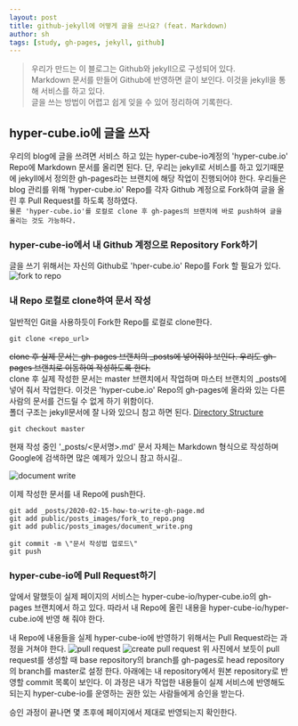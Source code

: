 ```yaml
---
layout: post
title: github-jekyll에 어떻게 글을 쓰나요? (feat. Markdown)
author: sh
tags: [study, gh-pages, jekyll, github]
---
```

> 우리가 만드는 이 블로그는 Github와 jekyll으로 구성되어 있다.<br/>
> Markdown 문서를 만들어 Github에 반영하면 글이 보인다. 이것을 jekyll을 통해 서비스를 하고 있다.<br/>
> 글을 쓰는 방법이 어렵고 쉽게 잊을 수 있어 정리하여 기록한다.<br/>

## hyper-cube.io에 글을 쓰자
우리의 blog에 글을 쓰려면 서비스 하고 있는 hyper-cube-io계정의 'hyper-cube.io' Repo에 Markdown 문서를 올리면 된다.
단, 우리는 jekyll로 서비스를 하고 있기때문에 jekyll에서 정의한 gh-pages라는 브랜치에 해당 작업이 진행되어야 한다.
우리들은 blog 관리를 위해 'hyper-cube.io' Repo를 각자 Github 계정으로 Fork하여 글을 올린 후 Pull Request를 하도록 정하였다.<br/>
`물론 'hyper-cube.io'를 로컬로 clone 후 gh-pages의 브랜치에 바로 push하여 글을 올리는 것도 가능하다.`

### hyper-cube-io에서 내 Github 계정으로 Repository Fork하기
글을 쓰기 위해서는 자신의 Github로 'hper-cube.io' Repo를 Fork 할 필요가 있다.
![fork to repo]({{site.url}}/public/posts_images/fork_to_repo.png)

### 내 Repo 로컬로 clone하여 문서 작성
일반적인 Git을 사용하듯이 Fork한 Repo를 로컬로 clone한다.
```
git clone <repo_url>
```
~~clone 후 실제 문서는 gh-pages 브랜치의 \_posts에 넣어줘야 보인다. 우리도 gh-pages 브랜치로 이동하여 작성하도록 한다.~~<br/>
clone 후 실제 작성한 문서는 master 브랜치에서 작업하며 마스터 브랜치의 \_posts에 넣어 줘서 작업한다. 이것은 'hyper-cube.io' Repo의 gh-pages에 올라와 있는 다른 사람의 문서를 건드릴 수 없게 하기 위함이다.<br/>
폴더 구조는 jekyll문서에 잘 나와 있으니 참고 하면 된다. [Directory Structure](https://jekyllrb.com/docs/structure/) 
```
git checkout master
```

현재 작성 중인 '\_posts/<문서명>.md' 문서 자체는 Markdown 형식으로 작성하며 Google에 검색하면 많은 예제가 있으니 참고 하시길..<br/>

![document write]({{site.url}}/public/posts_images/document_write.png)

이제 작성한 문서를 내 Repo에 push한다.
```
git add _posts/2020-02-15-how-to-write-gh-page.md
git add public/posts_images/fork_to_repo.png
git add public/posts_images/document_write.png

git commit -m \"문서 작성법 업로드\"
git push 
```

### hyper-cube-io에 Pull Request하기
앞에서 말했듯이 실제 페이지의 서비스는 hyper-cube-io/hyper-cube.io의 gh-pages 브랜치에서 하고 있다.
따라서 내 Repo에 올린 내용을 hyper-cube-io/hyper-cube.io에 반영 해 줘야 한다.

내 Repo에 내용들을 실제 hyper-cube-io에 반영하기 위해서는 Pull Request라는 과정을 거쳐야 한다.
![pull request]({{site.url}}/public/posts_images/pull_request.png)
![create pull request]({{site.url}}/public/posts_images/create_pull_request.png)
위 사진에서 보듯이 pull request를 생성할 때 base repository의 branch를 gh-pages로 head repository의 branch를 master로 설정 한다.
아래에는 내 repository에서 원본 repository로 반영할 commit 목록이 보인다.
이 과정은 내가 작업한 내용들이 실제 서비스에 반영해도 되는지 hyper-cube-io를 운영하는 권한 있는 사람들에게 승인을 받는다.

승인 과정이 끝나면 몇 초후에 페이지에서 제대로 반영되는지 확인한다.
